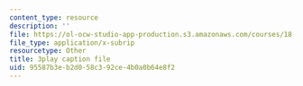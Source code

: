 ```yaml
---
content_type: resource
description: ''
file: https://ol-ocw-studio-app-production.s3.amazonaws.com/courses/18-01sc-single-variable-calculus-fall-2010/95587b3eb2d058c392ce4b0a0b64e8f2_ryLdyDrBfvI.vtt
file_type: application/x-subrip
resourcetype: Other
title: 3play caption file
uid: 95587b3e-b2d0-58c3-92ce-4b0a0b64e8f2
---
```

